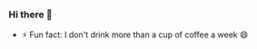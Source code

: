 ### Hi there 👋
- ⚡ Fun fact: I don't drink more than a cup of coffee a week  😄
<!--
**onuohasilver/onuohasilver** is a ✨ _special_ ✨ repository because its `README.md` (this file) appears on your GitHub profile.

Here are some ideas to get you started:



- 👯 I’m looking to collaborate on ...
- 🤔 I’m looking for help with ...

- 📫 How to reach me: ...
- 😄 Pronouns: ...

-->
